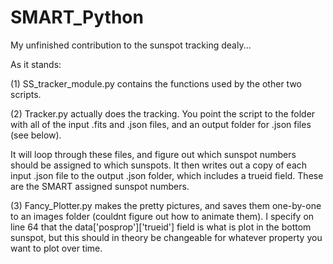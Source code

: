 # SMART_Python
My unfinished contribution to the sunspot tracking dealy...

As it stands:

(1) SS_tracker_module.py contains the functions used by the other two scripts.

(2) Tracker.py actually does the tracking. You point the script to the folder with all of the input .fits and .json files, and an output folder for .json files (see below). 

It will loop through these files, and figure out which sunspot numbers should be assigned to which sunspots. It then writes out a copy of each input .json file to the output .json folder, which includes a trueid  field. These are the SMART assigned sunspot numbers.

(3) Fancy_Plotter.py makes the pretty pictures, and saves them one-by-one to an images folder (couldnt figure out how to animate them). I specify on line 64 that the data['posprop']['trueid'] field is what is plot in the bottom sunspot, but this should in theory be changeable for whatever property you want to plot over time.
